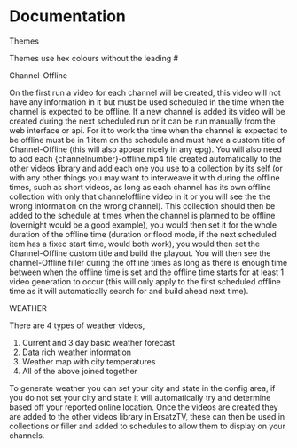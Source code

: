 # Documentation

Themes

Themes use hex colours without the leading #

Channel-Offline

On the first run a video for each channel will be created, this video will not have any information in it but must be used scheduled in the time when the channel is expected to be offline.
If a new channel is added its video will be created during the next scheduled run or it can be run manually from the web interface or api.
For it to work the time when the channel is expected to be offline must be in 1 item on the schedule and must have a custom title of Channel-Offline (this will also appear nicely in any epg).
You will also need to add each {channelnumber}-offline.mp4 file created automatically to the other videos library and add each one you use to a collection by its self (or with any other things you may want to interweave it with during the offline times, such as short videos, as long as each channel has its own offline collection with only that channeloffline video in it or you will see the the wrong information on the wrong channel).
This collection should then be added to the schedule at times when the channel is planned to be offline (overnight would be a good example), you would then set it for the whole duration of the offline time (duration or flood mode, if the next scheduled item has a fixed start time, would both work), you would then set the Channel-Offline custom title and build the playout.
You will then see the channel-Offline filler during the offline times as long as there is enough time between when the offline time is set and the offline time starts for at least 1 video generation to occur (this will only apply to the first scheduled offline time as it will automatically search for and build ahead next time).


WEATHER

There are 4 types of weather videos,
1. Current and 3 day basic weather forecast
2. Data rich weather information
3. Weather map with city temperatures
4. All of the above joined together

To generate weather you can set your city and state in the config area, if you do not set your city and state it will automatically try and determine based off your reported online location.
Once the videos are created they are added to the other videos library in ErsatzTV, these can then be used in collections or filler and added to schedules to allow them to display on your channels.
